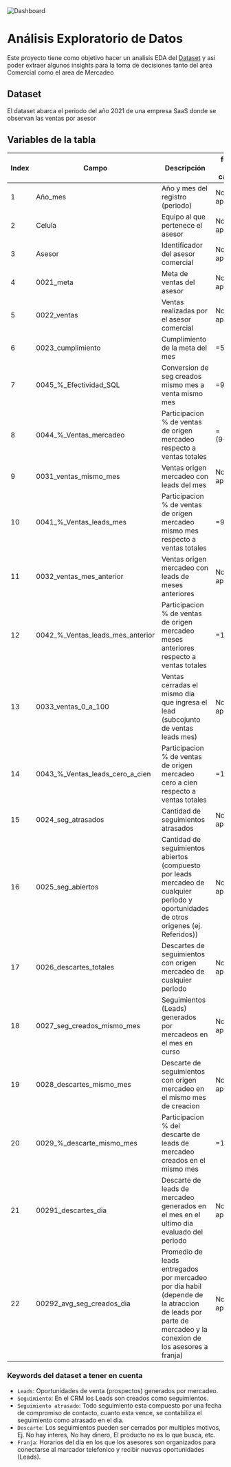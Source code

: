 <img src='https://res.cloudinary.com/dzc8agefr/image/upload/v1691860198/5_ajw7vx.png' alt='Dashboard'>

# Análisis Exploratorio de Datos


Este proyecto tiene como objetivo hacer un analisis EDA del [Dataset](./Dataset/data_prueba_cpa_v1%20-%20copia.xlsx) y asi poder extraer algunos insights para la toma de decisiones tanto del area Comercial como el area de Mercadeo


## Dataset

El dataset abarca el periodo del año 2021 de una empresa SaaS donde se observan las ventas por asesor


## Variables de la tabla

|Index|Campo|Descripción|forma de calculo|
|-|-|-|-|
|1|Año_mes|Año y mes del registro (periodo)|No aplica|
|2|Celula|Equipo al que pertenece el asesor|No aplica|
|3|Asesor|Identificador del asesor comercial|No aplica|
|4|0021_meta|Meta de ventas del asesor|No aplica|
|5|0022_ventas|Ventas realizadas por el asesor comercial|No aplica|
|6|0023_cumplimiento|Cumplimiento de la meta del mes|=5/4|
|7|0045_%_Efectividad_SQL|Conversion de seg creados mismo mes a venta mismo mes|=9/18|
|8|0044_%_Ventas_mercadeo|Participacion % de ventas de origen mercadeo respecto a ventas totales|=(9+11)/5|
|9|0031_ventas_mismo_mes|Ventas origen mercadeo con leads del mes|No aplica|
|10|0041_%_Ventas_leads_mes|Participacion % de ventas de origen mercadeo mismo mes respecto a ventas totales|=9/5|
|11|0032_ventas_mes_anterior|Ventas origen mercadeo con leads de meses anteriores|No aplica|
|12|0042_%_Ventas_leads_mes_anterior|Participacion % de ventas de origen mercadeo meses anteriores respecto a ventas totales|=12/5|
|13|0033_ventas_0_a_100|Ventas cerradas el mismo dia que ingresa el lead (subcojunto de ventas leads mes)|No aplica|
|14|0043_%_Ventas_leads_cero_a_cien|Participacion % de ventas de origen mercadeo cero a cien  respecto a ventas totales|=13/5|
|15|0024_seg_atrasados|Cantidad de seguimientos atrasados|No aplica|
|16|0025_seg_abiertos|Cantidad de seguimientos abiertos (compuesto por leads mercadeo de cualquier periodo y oportunidades de otros origenes (ej. Referidos))|No aplica|
|17|0026_descartes_totales|Descartes de seguimientos con origen mercadeo de cualquier periodo|No aplica|
|18|0027_seg_creados_mismo_mes|Seguimientos (Leads) generados por mercadeos en el mes en curso|No aplica|
|19|0028_descartes_mismo_mes|Descarte de seguimientos con origen mercadeo en el mismo mes de creacion|No aplica|
|20|0029_%_descarte_mismo_mes|Participacion % del descarte de leads de mercadeo creados en el mismo mes|=19/18|
|21|00291_descartes_dia|Descarte de leads de mercadeo generados en el mes en el ultimo dia evaluado del periodo|No aplica|
|22|00292_avg_seg_creados_dia|Promedio de leads entregados por mercadeo por dia habil (depende de la atraccion de leads por parte de mercadeo y la conexion de los asesores a franja)|No aplica|


### Keywords del dataset a tener en cuenta

- `Leads`:  Oportunidades de venta (prospectos) generados por mercadeo.
- `Seguimiento`: En el CRM los Leads son creados como seguimientos.
- `Seguimiento atrasado`: Todo seguimiento esta compuesto por una fecha de compromiso de contacto, cuanto esta vence, se contabiliza el seguimiento como atrasado en el dia.
- `Descarte`: Los seguimientos pueden ser cerrados por multiples motivos, Ej. No hay interes, No hay dinero, El producto no es lo que busca, etc.
- `Franja`: Horarios del dia en los que los asesores son organizados para conectarse al marcador telefonico y recibir nuevas oportunidades (Leads).
